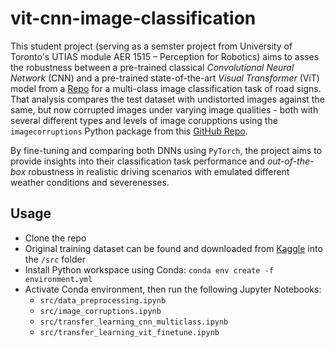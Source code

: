# vit-cnn-image-classification

This student project (serving as a semster project from University of Toronto's UTIAS module AER 1515 – Perception for Robotics) aims to asses the robustness between a pre-trained classical _Convolutional Neural Network_ (CNN) and a pre-trained state-of-the-art _Visual Transformer_ (ViT) model from a [Repo](https://github.com/lukemelas/PyTorch-Pretrained-ViT) for a multi-class image classification task of road signs.
That analysis compares the test dataset with undistorted images against the same, but now corrupted images under varying image qualities - both with several different types and levels of image corupptions using the `imagecorruptions` Python package from this [GitHub Repo](https://github.com/bethgelab/imagecorruptions).

By fine-tuning and comparing both DNNs using `PyTorch`, the project aims to provide insights into their classification task performance and _out-of-the-box_ robustness in realistic driving scenarios with emulated different weather conditions and severenesses.

## Usage

- Clone the repo
- Original training dataset can be found and downloaded from [Kaggle](https://www.kaggle.com/datasets/andrewmvd/road-sign-detection) into the `/src` folder
- Install Python workspace using Conda: `conda env create -f environment.yml`
- Activate Conda environment, then run the following Jupyter Notebooks:
  - `src/data_preprocessing.ipynb`
  - `src/image_corruptions.ipynb`
  - `src/transfer_learning_cnn_multiclass.ipynb`
  - `src/transfer_learning_vit_finetune.ipynb`
